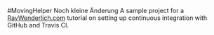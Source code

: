 #MovingHelper
Noch kleine Änderung
A sample project for a [RayWenderlich.com](http://www.raywenderlich.com) tutorial on setting up continuous integration with GitHub and Travis CI. 
